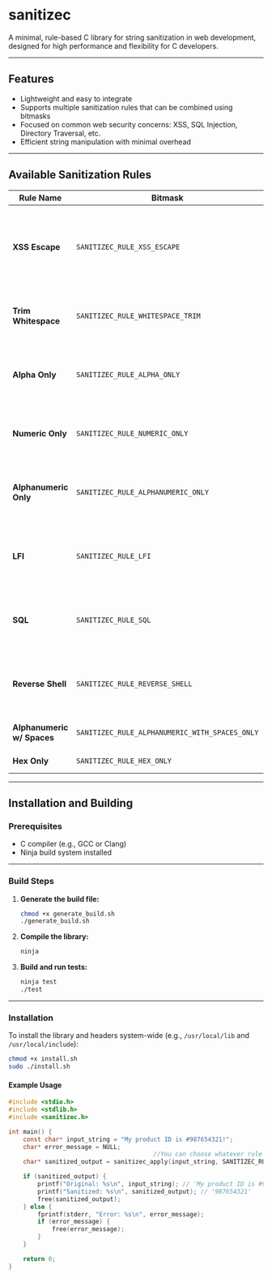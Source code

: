 # sanitizec

A minimal, rule-based C library for string sanitization in web development, designed for high performance and flexibility for C developers.

---

## Features

- Lightweight and easy to integrate
- Supports multiple sanitization rules that can be combined using bitmasks
- Focused on common web security concerns: XSS, SQL Injection, Directory Traversal, etc.
- Efficient string manipulation with minimal overhead

---

## Available Sanitization Rules

| Rule Name           | Bitmask                      | Description                                                                                  | Example                                   |
|---------------------|------------------------------|----------------------------------------------------------------------------------------------|-------------------------------------------|
| **XSS Escape**      | `SANITIZEC_RULE_XSS_ESCAPE`  | Escapes HTML characters (`<`, `>`, `&`, `"`, `'`) to prevent Cross-Site Scripting (XSS).     | `"<script>alert('xss');</script>"` → `"&lt;script&gt;alert(&#39;xss&#39;);&lt;/script&gt;"` |
| **Trim Whitespace**  | `SANITIZEC_RULE_WHITESPACE_TRIM` | Removes leading and trailing whitespace from a string.                                       | `"  Hello World  "` → `"Hello World"`    |
| **Alpha Only**       | `SANITIZEC_RULE_ALPHA_ONLY`  | Filters out all characters that are not alphabetic letters (A-Z, a-z).                        | `"User-123_Name"` → `"UserName"`          |
| **Numeric Only**     | `SANITIZEC_RULE_NUMERIC_ONLY`| Filters out all characters that are not numeric digits (0-9).                                | `"Price: $12.50"` → `"1250"`              |
| **Alphanumeric Only**| `SANITIZEC_RULE_ALPHANUMERIC_ONLY` | Filters out all characters that are not alphanumeric (A-Z, a-z, 0-9).                        | `"User-Name: JohnDoe_123!"` → `"UserNameJohnDoe123"` |
| **LFI**              | `SANITIZEC_RULE_LFI`         | Removes `../` and `..` to prevent directory traversal in file paths.                         | `"../../etc/passwd"` → `"/etc/passwd"`   |
| **SQL**              | `SANITIZEC_RULE_SQL`         | Removes common SQL keywords to mitigate SQL injection attacks.                               | `"1 OR 1=1; --"` → `"1 OR ; --"`          |
| **Reverse Shell**    | `SANITIZEC_RULE_REVERSE_SHELL`| Removes keywords associated with reverse shell commands.                                    | `"; nc 127.0.0.1 4444 -e /bin/sh"` → `";  4444 -e bin"` |
| **Alphanumeric w/ Spaces** | `SANITIZEC_RULE_ALPHANUMERIC_WITH_SPACES_ONLY` | Alphanumeric but with spaces. | `"; Hello World$123!"` → `" Hello World123"` |
| **Hex Only** | `SANITIZEC_RULE_HEX_ONLY` | hex letters only | `"DE-AD-BE-EF! xyz@123"` → `"DEADBEEF123"` |


---

## Installation and Building

### Prerequisites

- C compiler (e.g., GCC or Clang)
- Ninja build system installed

---

### Build Steps

1. **Generate the build file:**

    ```sh
    chmod +x generate_build.sh
    ./generate_build.sh
    ```

2. **Compile the library:**

    ```sh
    ninja
    ```

3. **Build and run tests:**

    ```sh
    ninja test
    ./test
    ```

---

### Installation

To install the library and headers system-wide (e.g., `/usr/local/lib` and `/usr/local/include`):

```sh
chmod +x install.sh
sudo ./install.sh

```


#### Example Usage

``` c
#include <stdio.h>
#include <stdlib.h>
#include <sanitizec.h>

int main() {
    const char* input_string = "My product ID is #987654321!";
    char* error_message = NULL;
                                        //You can choose whatever rule you want here:
    char* sanitized_output = sanitizec_apply(input_string, SANITIZEC_RULE_NUMERIC_ONLY, &error_message);

    if (sanitized_output) {
        printf("Original: %s\n", input_string); // 'My product ID is #987654321!'
        printf("Sanitized: %s\n", sanitized_output); // '987654321'
        free(sanitized_output); 
    } else {
        fprintf(stderr, "Error: %s\n", error_message);
        if (error_message) {
            free(error_message);
        }
    }

    return 0;
}

```

